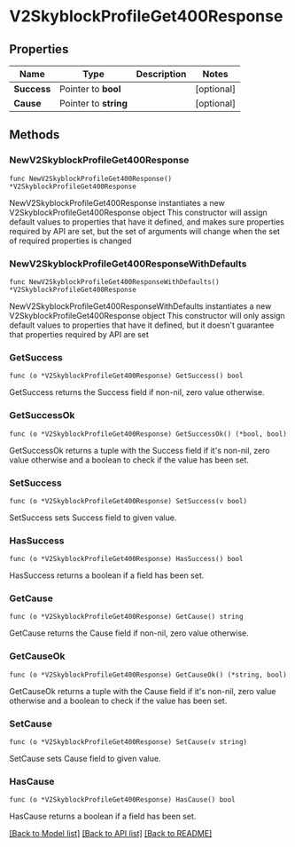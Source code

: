 # V2SkyblockProfileGet400Response

## Properties

Name | Type | Description | Notes
------------ | ------------- | ------------- | -------------
**Success** | Pointer to **bool** |  | [optional] 
**Cause** | Pointer to **string** |  | [optional] 

## Methods

### NewV2SkyblockProfileGet400Response

`func NewV2SkyblockProfileGet400Response() *V2SkyblockProfileGet400Response`

NewV2SkyblockProfileGet400Response instantiates a new V2SkyblockProfileGet400Response object
This constructor will assign default values to properties that have it defined,
and makes sure properties required by API are set, but the set of arguments
will change when the set of required properties is changed

### NewV2SkyblockProfileGet400ResponseWithDefaults

`func NewV2SkyblockProfileGet400ResponseWithDefaults() *V2SkyblockProfileGet400Response`

NewV2SkyblockProfileGet400ResponseWithDefaults instantiates a new V2SkyblockProfileGet400Response object
This constructor will only assign default values to properties that have it defined,
but it doesn't guarantee that properties required by API are set

### GetSuccess

`func (o *V2SkyblockProfileGet400Response) GetSuccess() bool`

GetSuccess returns the Success field if non-nil, zero value otherwise.

### GetSuccessOk

`func (o *V2SkyblockProfileGet400Response) GetSuccessOk() (*bool, bool)`

GetSuccessOk returns a tuple with the Success field if it's non-nil, zero value otherwise
and a boolean to check if the value has been set.

### SetSuccess

`func (o *V2SkyblockProfileGet400Response) SetSuccess(v bool)`

SetSuccess sets Success field to given value.

### HasSuccess

`func (o *V2SkyblockProfileGet400Response) HasSuccess() bool`

HasSuccess returns a boolean if a field has been set.

### GetCause

`func (o *V2SkyblockProfileGet400Response) GetCause() string`

GetCause returns the Cause field if non-nil, zero value otherwise.

### GetCauseOk

`func (o *V2SkyblockProfileGet400Response) GetCauseOk() (*string, bool)`

GetCauseOk returns a tuple with the Cause field if it's non-nil, zero value otherwise
and a boolean to check if the value has been set.

### SetCause

`func (o *V2SkyblockProfileGet400Response) SetCause(v string)`

SetCause sets Cause field to given value.

### HasCause

`func (o *V2SkyblockProfileGet400Response) HasCause() bool`

HasCause returns a boolean if a field has been set.


[[Back to Model list]](../README.md#documentation-for-models) [[Back to API list]](../README.md#documentation-for-api-endpoints) [[Back to README]](../README.md)


